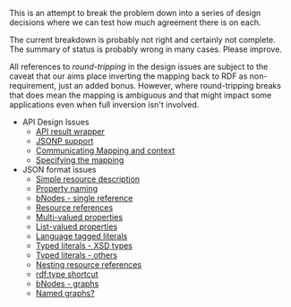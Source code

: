 This is an attempt to break the problem down into a series of design decisions where we can test how much agreement there is on each.

The current breakdown is probably not right and certainly not complete. The summary of status is probably wrong in many cases. Please improve.

All references to _round-tripping_ in the design issues are subject to the caveat that our aims place inverting the mapping back to RDF as non-requirement, just an added bonus. However, where round-tripping breaks that does mean the mapping is ambiguous and that might impact some applications even when full inversion isn't involved.

  * API Design Issues
    * [API result wrapper](DI_API_wrapper.md)
    * [JSONP support](DI_JSONP.md)
    * [Communicating Mapping and context](DI_mapping.md)
    * [Specifying the mapping](DI_mapping_spec.md)
  * JSON format issues
    * [Simple resource description](DI_simple_resource.md)
    * [Property naming](DI_property_naming.md)
    * [bNodes - single reference](DI_bnodes_singeref.md)
    * [Resource references](DI_resource_ref.md)
    * [Multi-valued properties](DI_multivalued_props.md)
    * [List-valued properties](DI_listvalued_props.md)
    * [Language tagged literals](DI_langtagged_literals.md)
    * [Typed literals - XSD types](DI_typed_literals_xsd.md)
    * [Typed literals - others](DI_typed_literals_other.md)
    * [Nesting resource references](DI_nesting_resource_refs.md)
    * [rdf:type shortcut](DI_type_shortcut.md)
    * [bNodes - graphs](DI_bnodes_graph.md)
    * [Named graphs?](DI_named_graphs.md)